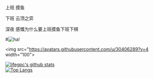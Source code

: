 上班 摸鱼

下班 云顶之弈

深夜 感慨为什么要上班摸鱼下班下棋

#![ha!](https://avatars.githubusercontent.com/u/30406289?v=4 "哈！")

<img src="https://avatars.githubusercontent.com/u/30406289?v=4 width="100">

[![lifegpc's github stats](https://github-readme-stats.vercel.app/api?username=withzhaoyu&show_icons=true&hide_title=false&count_private=true)](https://github.com/anuraghazra/github-readme-stats)  
[![Top Langs](https://github-readme-stats.vercel.app/api/top-langs/?username=withzhaoyu&layout=compact&exclude_repo=lifegpc.github.io&langs_count=10)](https://github.com/anuraghazra/github-readme-stats) 
